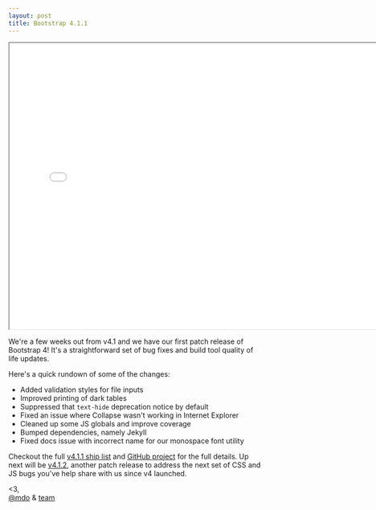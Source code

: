 ```yaml
---
layout: post
title: Bootstrap 4.1.1
---
```


<div class="embed-responsive embed-responsive-16by9">
  <iframe class="embed-responsive-item" src="//www.youtube.com/embed/9jNt7ZGCW-o?rel=0" width="760" height="570" allowfullscreen></iframe>
</div>

We're a few weeks out from v4.1 and we have our first patch release of Bootstrap 4! It's a straightforward set of bug fixes and build tool quality of life updates.

Here's a quick rundown of some of the changes:

- Added validation styles for file inputs
- Improved printing of dark tables
- Suppressed that `text-hide` deprecation notice by default
- Fixed an issue where Collapse wasn't working in Internet Explorer
- Cleaned up some JS globals and improve coverage
- Bumped dependencies, namely Jekyll
- Fixed docs issue with incorrect name for our monospace font utility

Checkout the full [v4.1.1 ship list](https://github.com/twbs/bootstrap/issues/25971) and [GitHub project](https://github.com/twbs/bootstrap/projects/13) for the full details. Up next will be [v4.1.2](https://github.com/twbs/bootstrap/projects/14), another patch release to address the next set of CSS and JS bugs you've help share with us since v4 launched.

<3,<br>
[@mdo](https://twitter.com/mdo) & [team](https://github.com/twbs)
